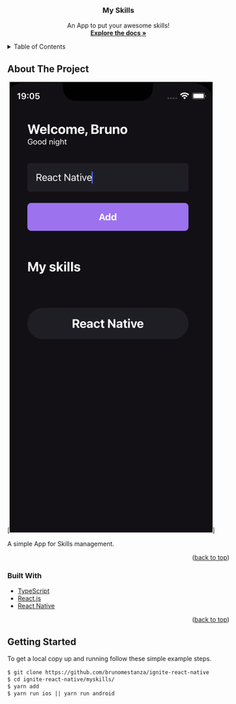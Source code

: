 <div id="top"></div>

<br />
<div align="center">
  <h3 align="center">My Skills</h3>

  <p align="center">
    An App to put your awesome skills!
    <br />
    <a href="https://github.com/brunomestanza/ignite-react-native"><strong>Explore the docs »</strong></a>
  </p>
</div>

<details>
  <summary>Table of Contents</summary>
  <ol>
    <li>
      <a href="#about-the-project">About The Project</a>
      <ul>
        <li><a href="#built-with">Built With</a></li>
      </ul>
    </li>
    <li><a href="#getting-started">Getting Started</a></li>
  </ol>
</details>

## About The Project

[![My Skills Screen Shot][product-screenshot]]

A simple App for Skills management.

<p align="right">(<a href="#top">back to top</a>)</p>

### Built With

* [TypeScript](https://www.typescriptlang.org/)
* [React.js](https://reactjs.org/)
* [React Native](https://reactnative.dev/)

<p align="right">(<a href="#top">back to top</a>)</p>

## Getting Started

To get a local copy up and running follow these simple example steps.

```
$ git clone https://github.com/brunomestanza/ignite-react-native
$ cd ignite-react-native/myskills/
$ yarn add
$ yarn run ios || yarn run android
```

[product-screenshot]: assets/project-screenshot.png
